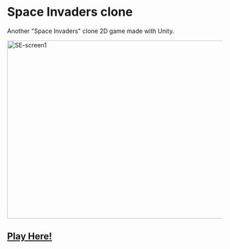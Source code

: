 # Space Invaders clone
Another "Space Invaders" clone 2D game made with Unity. 

<a href='https://postimg.cc/GTrCWVGY' target='_blank'><img src='https://i.postimg.cc/C5nxqVKv/SE-screen1.jpg' border='0' alt='SE-screen1' width='750' height='415'/></a>



<a href="https://varracosta.itch.io/invaders-from-space"><h2><u>Play Here!</u></h2></a> 


